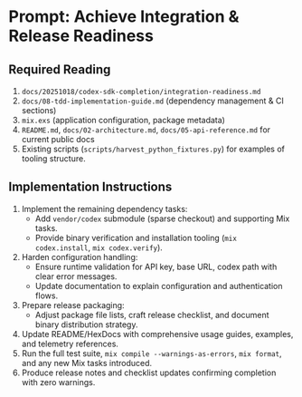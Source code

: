 # Prompt: Achieve Integration & Release Readiness

## Required Reading
1. `docs/20251018/codex-sdk-completion/integration-readiness.md`
2. `docs/08-tdd-implementation-guide.md` (dependency management & CI sections)
3. `mix.exs` (application configuration, package metadata)
4. `README.md`, `docs/02-architecture.md`, `docs/05-api-reference.md` for current public docs
5. Existing scripts (`scripts/harvest_python_fixtures.py`) for examples of tooling structure.

## Implementation Instructions
1. Implement the remaining dependency tasks:
   - Add `vendor/codex` submodule (sparse checkout) and supporting Mix tasks.
   - Provide binary verification and installation tooling (`mix codex.install`, `mix codex.verify`).
2. Harden configuration handling:
   - Ensure runtime validation for API key, base URL, codex path with clear error messages.
   - Update documentation to explain configuration and authentication flows.
3. Prepare release packaging:
   - Adjust package file lists, craft release checklist, and document binary distribution strategy.
4. Update README/HexDocs with comprehensive usage guides, examples, and telemetry references.
5. Run the full test suite, `mix compile --warnings-as-errors`, `mix format`, and any new Mix tasks introduced.
6. Produce release notes and checklist updates confirming completion with zero warnings.
